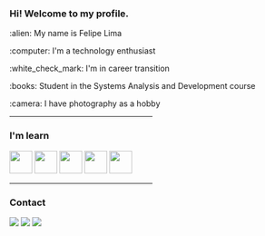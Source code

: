 ### Hi! Welcome to my profile.
<div>
    <p>:alien: My name is Felipe Lima</p>
    <p>:computer: I'm a technology enthusiast</p>
    <p>:white_check_mark: I'm in career transition</p>
    <p>:books: Student in the Systems Analysis and Development course</p>
    <p>:camera: I have photography as a hobby</p>
    
</div>
<hr WIDTH=50% SIZE=3>
    
### I'm learn
<div>
    <a><img src="https://cdn.jsdelivr.net/gh/devicons/devicon/icons/html5/html5-original-wordmark.svg" width="40" height="40"/> </a>
    <a><img src="https://cdn.jsdelivr.net/gh/devicons/devicon/icons/css3/css3-original.svg" width="40" height="40"/> </a>
    <a><img src="https://cdn.jsdelivr.net/gh/devicons/devicon/icons/javascript/javascript-plain.svg" width="40" height="40"/> </a>
    <a><img src="https://cdn.jsdelivr.net/gh/devicons/devicon/icons/java/java-original-wordmark.svg" width="40" height="40"/> </a>
    <a><img src="https://cdn.jsdelivr.net/gh/devicons/devicon/icons/python/python-original-wordmark.svg" width="40" height="40"/> </a>
</div>

<hr WIDTH=50% SIZE=7>
          
### Contact
<div>

<a href="https://instagram.com/https://www.instagram.com/felype8491photography/?hl=en" target="_blank"><img src="https://img.shields.io/badge/-Instagram-%23E4405F?style=for-the-badge&logo=instagram&logoColor=white" target="_blank"></a>
<a href="https://www.linkedin.com/in/https://www.linkedin.com/in/felipe-lima-1110a31b1/" target="_blank"><img src="https://img.shields.io/badge/-LinkedIn-%230077B5?style=for-the-badge&logo=linkedin&logoColor=white" target="_blank"></a>
<a href = "mailto:felype.edu@gmail.com"><img src="https://img.shields.io/badge/Gmail-D14836?style=for-the-badge&logo=gmail&logoColor=white" target="_blank"></a>
    
</div>
          
          
          

<!--
**felipelima8785/felipelima8785** is a ✨ _special_ ✨ repository because its `README.md` (this file) appears on your GitHub profile.

Here are some ideas to get you started:

- 🔭 I’m currently working on ...
- 🌱 I’m currently learning ...
- 👯 I’m looking to collaborate on ...
- 🤔 I’m looking for help with ...
- 💬 Ask me about ...
- 📫 How to reach me: ...
- 😄 Pronouns: ...
- ⚡ Fun fact: ...
-->
